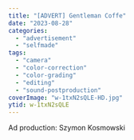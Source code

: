 ```yaml
---
title: "[ADVERT] Gentleman Coffe"
date: "2023-08-28"
categories:
  - "advertisement"
  - "selfmade"
tags:
  - "camera"
  - "color-correction"
  - "color-grading"
  - "editing"
  - "sound-postproduction"
coverImage: "w-1txN2sQLE-HD.jpg"
ytid: w-1txN2sQLE
---
```


Ad production: Szymon Kosmowski
